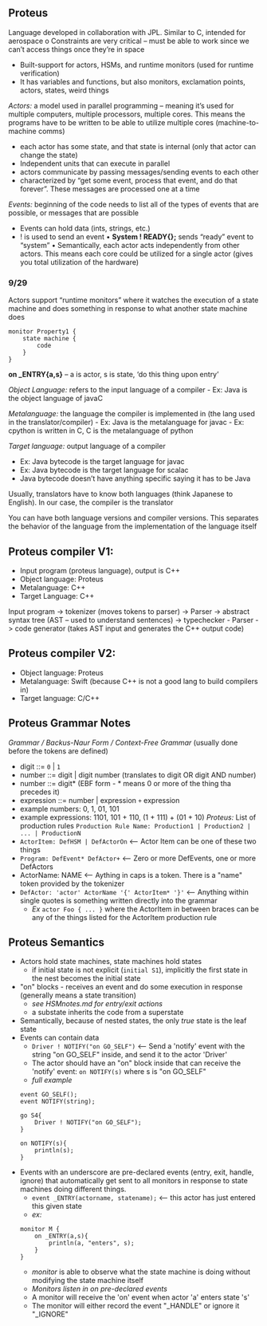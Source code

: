 ## Proteus
Language developed in collaboration with JPL. Similar to C, intended for aerospace 
o	Constraints are very critical – must be able to work since we can’t access things once they’re in space
-	Built-support for actors, HSMs, and runtime monitors (used for runtime verification)
-	It has variables and functions, but also monitors, exclamation points, actors, states, weird things

*Actors:* a model used in parallel programming – meaning it’s used for multiple computers, multiple processors, multiple cores. This means the programs have to be written to be able to utilize multiple cores (machine-to-machine comms)
- each actor has some state, and that state is internal (only that actor can change the state)
- Independent units that can execute in parallel
- actors communicate by passing messages/sending events to each other
- characterized by “get some event, process that event, and do that forever”. These messages are processed one at a time

*Events:* beginning of the code needs to list all of the types of events that are possible, or messages that are possible
- Events can hold data (ints, strings, etc.)
- ! is used to send an event 
•	**System ! READY{};** sends “ready” event to “system”
•	Semantically, each actor acts independently from other actors. This means each core could be utilized for a single actor (gives you total utilization of the hardware)

### 9/29

Actors support “runtime monitors” where it watches the execution of a state machine and does something in response to what another state machine does

	monitor Property1 {
		state machine {
			code
		}
    }

**on _ENTRY{a,s}** – a is actor, s is state, ‘do this thing upon entry’

*Object Language:* refers to the input language of a compiler
    - Ex: Java is the object language of javaC 

*Metalanguage:* the language the compiler is implemented in (the lang used in the translator/compiler)
	- Ex: Java is the metalanguage for javac
	- Ex: cpython is written in C, C is the metalanguage of python 

*Target language:* output language of a compiler
-	Ex: Java bytecode is the target language for javac
-   Ex: Java bytecode is the target language for scalac
-   Java bytecode doesn’t have anything specific saying it has to be Java

Usually, translators have to know both languages (think Japanese to English). In our case, the compiler is the translator 

You can have both language versions and compiler versions. This separates the behavior of the language from the implementation of the language itself


## Proteus compiler V1:
-	Input program (proteus language), output is C++
-	Object language: Proteus
-   Metalanguage: C++ 
-   Target Language: C++ 

Input program -> tokenizer (moves tokens to parser) -> 
Parser -> abstract syntax tree (AST – used to understand sentences) -> typechecker 
	- Parser -> code generator (takes AST input and generates the C++ output code)

## Proteus compiler V2:
-   Object language: Proteus
-   Metalanguage: Swift (because C++ is not a good lang to build compilers in)
-   Target language: C/C++

## Proteus Grammar Notes
*Grammar / Backus-Naur Form / Context-Free Grammar* (usually done before the tokens are defined)
- digit ::= `0` | `1`
- number ::= digit | digit number (translates to digit OR digit AND number)
- number ::= digit* (EBF form - * means 0 or more of the thing tha precedes it)
- expression ::= number | expression `+` expression
- example numbers: 0, 1, 01, 101
- example expressions: 1101, 101 + 110, (1 + 111) + (01 + 10)
*Proteus:*
List of production rules
`Production Rule Name: Production1 | Production2 | ... | ProductionN`
- `ActorItem: DefHSM | DefActorOn` <-- Actor Item can be one of these two things
- `Program: DefEvent* DefActor+` <-- Zero or more DefEvents, one or more DefActors
- ActorName: NAME <-- Aything in caps is a token. There is a "name" token provided by the tokenizer
- `DefActor: 'actor' ActorName '{' ActorItem* '}'` <-- Anything within single quotes is something written directly into the grammar
	- *Ex* `actor Foo { ... }` where the ActorItem in between braces can be any of the things listed for the ActorItem production rule

## Proteus Semantics
- Actors hold state machines, state machines hold states
	- if initial state is not explicit (`initial S1`), implicitly the first state in the nest becomes the initial state
- "on" blocks - receives an event and do some execution in response (generally means a state transition)
	- *see HSMnotes.md for entry/exit actions*
	- a substate inherits the code from a superstate
- Semantically, because of nested states, the only *true* state is the leaf state
- Events can contain data
	- `Driver ! NOTIFY("on GO_SELF")` <-- Send a 'notify' event with the string "on GO_SELF" inside, and send it to the actor 'Driver' 
	- The actor should have an "on" block inside that can receive the 'notify' event: `on NOTIFY(s)` where s is "on GO_SELF"
	- *full example*
	```
	event GO_SELF();
	event NOTIFY(string);

	go S4{
		Driver ! NOTIFY("on GO_SELF");
	}

	on NOTIFY(s){
		println(s);
	}
	```
- Events with an underscore are pre-declared events (entry, exit, handle, ignore) that automatically get sent to all monitors in response to state machines doing different things.
	- `event _ENTRY(actorname, statename);` <-- this actor has just entered this given state 
	- *ex:*
	```
	monitor M {
		on _ENTRY(a,s){
			println(a, "enters", s);
		}
	}
	```
	- *monitor* is able to observe what the state machine is doing without modifying the state machine itself
	- *Monitors listen in on pre-declared events*
	- A monitor will receive the 'on' event when actor 'a' enters state 's'
	- The monitor will either record the event "_HANDLE" or ignore it "_IGNORE"



